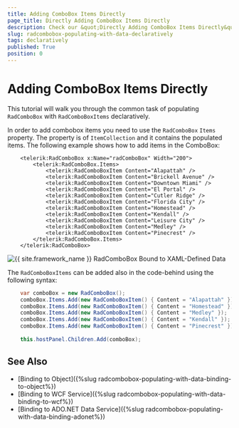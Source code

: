 ```yaml
---
title: Adding ComboBox Items Directly
page_title: Directly Adding ComboBox Items Directly
description: Check our &quot;Directly Adding ComboBox Items Directly&quot; documentation article for the RadComboBox WPF control.
slug: radcombobox-populating-with-data-declaratively
tags: declaratively
published: True
position: 0
---
```


# Adding ComboBox Items Directly

This tutorial will walk you through the common task of populating `RadComboBox` with `RadComboBoxItems` declaratively. 

In order to add combobox items you need to use the `RadComboBox` `Items` property. The property is of `ItemCollection` and it contains the populated items. The following example shows how to add items in the ComboBox:

  
```XAML
	<telerik:RadComboBox x:Name="radComboBox" Width="200">
		<telerik:RadComboBox.Items>
			<telerik:RadComboBoxItem Content="Alapattah" />
			<telerik:RadComboBoxItem Content="Brickell Avenue" />
			<telerik:RadComboBoxItem Content="Downtown Miami" />
			<telerik:RadComboBoxItem Content="El Portal" />
			<telerik:RadComboBoxItem Content="Cutler Ridge" />
			<telerik:RadComboBoxItem Content="Florida City" />
			<telerik:RadComboBoxItem Content="Homestead" />
			<telerik:RadComboBoxItem Content="Kendall" />
			<telerik:RadComboBoxItem Content="Leisure City" />
			<telerik:RadComboBoxItem Content="Medley" />
			<telerik:RadComboBoxItem Content="Pinecrest" />
		</telerik:RadComboBox.Items>
	</telerik:RadComboBox>
```

![{{ site.framework_name }} RadComboBox Bound to XAML-Defined Data](images/RadComboBox_PopulatingWithData_Declaratively_020.png)

The `RadComboBoxItems` can be added also in the code-behind using the following syntax:

  
```C#
	var comboBox = new RadComboBox();
	comboBox.Items.Add(new RadComboBoxItem() { Content = "Alapattah" });
	comboBox.Items.Add(new RadComboBoxItem() { Content = "Homestead" });
	comboBox.Items.Add(new RadComboBoxItem() { Content = "Medley" });
	comboBox.Items.Add(new RadComboBoxItem() { Content = "Kendall" });
	comboBox.Items.Add(new RadComboBoxItem() { Content = "Pinecrest" });
	
	this.hostPanel.Children.Add(comboBox);
```

## See Also  
 * [Binding to Object]({%slug radcombobox-populating-with-data-binding-to-object%})
 * [Binding to WCF Service]({%slug radcombobox-populating-with-data-binding-to-wcf%})
 * [Binding to ADO.NET Data Service]({%slug radcombobox-populating-with-data-binding-adonet%})